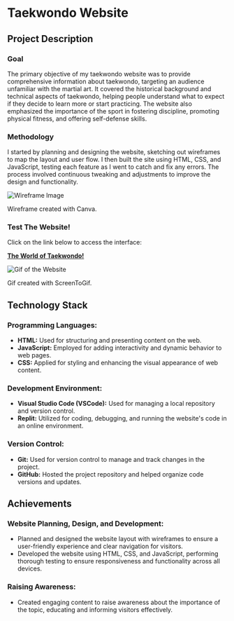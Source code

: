 # Taekwondo Website

## Project Description

### Goal
The primary objective of my taekwondo website was to provide comprehensive information about taekwondo, targeting an audience unfamiliar with the martial art. It covered the historical background and technical aspects of taekwondo, helping people understand what to expect if they decide to learn more or start practicing. The website also emphasized the importance of the sport in fostering discipline, promoting physical fitness, and offering self-defense skills.

### Methodology
I started by planning and designing the website, sketching out wireframes to map the layout and user flow. I then built the site using HTML, CSS, and JavaScript, testing each feature as I went to catch and fix any errors. The process involved continuous tweaking and adjustments to improve the design and functionality.

![Wireframe Image](https://i.imgur.com/ZhOTlyu.jpeg)

Wireframe created with Canva.

### Test The Website!

Click on the link below to access the interface:

[**The World of Taekwondo!**](https://luixt.github.io/Taekwondo_Website/)

![Gif of the Website](https://i.imgur.com/v7twqBS.gif)

Gif created with ScreenToGif.

## Technology Stack

### Programming Languages:
- **HTML:** Used for structuring and presenting content on the web.
- **JavaScript:** Employed for adding interactivity and dynamic behavior to web pages.
- **CSS:** Applied for styling and enhancing the visual appearance of web content.
  
### Development Environment:
- **Visual Studio Code (VSCode):** Used for managing a local repository and version control.
- **Replit:** Utilized for coding, debugging, and running the website's code in an online environment.
  
### Version Control:
- **Git:** Used for version control to manage and track changes in the project.
- **GitHub:** Hosted the project repository and helped organize code versions and updates.

## Achievements

### Website Planning, Design, and Development:
- Planned and designed the website layout with wireframes to ensure a user-friendly experience and clear navigation for visitors.
- Developed the website using HTML, CSS, and JavaScript, performing thorough testing to ensure responsiveness and functionality across all devices.

### Raising Awareness:
- Created engaging content to raise awareness about the importance of the topic, educating and informing visitors effectively.

